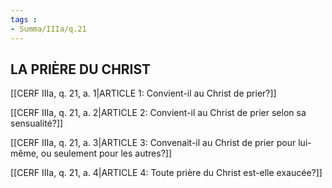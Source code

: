 ```yaml
---
tags : 
- Summa/IIIa/q.21
---
```


## LA PRIÈRE DU CHRIST

[[CERF IIIa, q. 21, a. 1|ARTICLE 1: Convient-il au Christ de prier?]]

[[CERF IIIa, q. 21, a. 2|ARTICLE 2: Convient-il au Christ de prier selon sa sensualité?]]

[[CERF IIIa, q. 21, a. 3|ARTICLE 3: Convenait-il au Christ de prier pour lui-même, ou seulement pour les autres?]]

[[CERF IIIa, q. 21, a. 4|ARTICLE 4: Toute prière du Christ est-elle exaucée?]]

